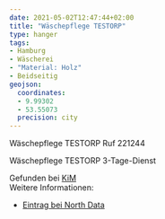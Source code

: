 ```yaml
---
date: 2021-05-02T12:47:44+02:00
title: "Wäschepflege TESTORP"
type: hanger
tags:
- Hamburg
- Wäscherei
- "Material: Holz"
- Beidseitig
geojson:
  coordinates:
  - 9.99302
  - 53.55073
  precision: city
---
```


Wäschepflege TESTORP Ruf 221244

Wäschepflege TESTORP 3-Tage-Dienst

<div class="source">Gefunden bei <a href="https://www.neue-arbeit-brockensammlung.de/geschaefte/zweigstelle-kim/">KiM</a></div>

<div class="notes">
Weitere Informationen:
<ul>
<li><a href="https://www.northdata.de/Julius+Testorp+Die+W%C3%A4scherei+der+Hausfrau+chemische+Reinigung,+Hamburg/HRA+40454">Eintrag bei North Data</a></li>
</ul>
</div>
